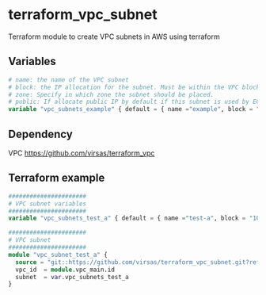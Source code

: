 # terraform_vpc_subnet

Terraform module to create VPC subnets in AWS using terraform

## Variables

``` terraform
# name: the name of the VPC subnet
# block: the IP allocation for the subnet. Must be within the VPC block
# zone: Specify in which zone the subnet should be placed.
# public: If allocate public IP by default if this subnet is used by EC2
variable "vpc_subnets_example" { default = { name ="example", block = "10.0.0.0/24", zone = "eu-west-1a", public = "false" } }
```

## Dependency

VPC <https://github.com/virsas/terraform_vpc>

## Terraform example

``` terraform
######################
# VPC subnet variables
######################
variable "vpc_subnets_test_a" { default = { name ="test-a", block = "10.0.0.0/24", zone = "eu-west-1a", public = "false" } }

######################
# VPC subnet
######################
module "vpc_subnet_test_a" {
  source = "git::https://github.com/virsas/terraform_vpc_subnet.git?ref=v1.0.0"
  vpc_id  = module.vpc_main.id
  subnet  = var.vpc_subnets_test_a
}
```
